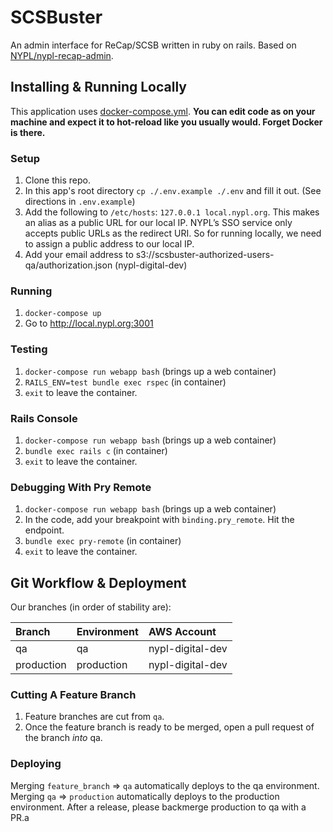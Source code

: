 # SCSBuster
An admin interface for ReCap/SCSB written in ruby on rails. Based on [NYPL/nypl-recap-admin](https://github.com/NYPL/nypl-recap-admin).

## Installing & Running Locally

This application uses [docker-compose.yml](./docker-compose.yml).
**You can edit code as on your machine and expect it to hot-reload like you usually would.
Forget Docker is there.**

### Setup

1. Clone this repo.
1. In this app's root directory `cp ./.env.example ./.env` and fill it out. (See directions in `.env.example`)
1. Add the following to `/etc/hosts`: `127.0.0.1 local.nypl.org`. This makes an alias as a public URL for our local IP. NYPL’s SSO service only accepts public URLs as the redirect URI. So for running locally, we need to assign a public address to our local IP.
1. Add your email address to s3://scsbuster-authorized-users-qa/authorization.json (nypl-digital-dev)

### Running

1. `docker-compose up`
1. Go to http://local.nypl.org:3001

### Testing

1.  `docker-compose run webapp bash` (brings up a web container)
1.  `RAILS_ENV=test bundle exec rspec` (in container)
1.  `exit` to leave the container.

### Rails Console

1.  `docker-compose run webapp bash` (brings up a web container)
1.  `bundle exec rails c` (in container)
1.  `exit` to leave the container.

### Debugging With Pry Remote

1.  `docker-compose run webapp bash` (brings up a web container)
1.  In the code, add your breakpoint with `binding.pry_remote`. Hit the endpoint.
1.  `bundle exec pry-remote` (in container)
1.  `exit` to leave the container.

## Git Workflow & Deployment

Our branches (in order of stability are):

| Branch      | Environment | AWS Account      |
|:------------|:------------|:-----------------|
| qa          | qa          | nypl-digital-dev |
| production  | production  | nypl-digital-dev |

### Cutting A Feature Branch

1. Feature branches are cut from `qa`.
2. Once the feature branch is ready to be merged, open a pull request of the branch _into_ qa.

### Deploying

Merging `feature_branch` => `qa` automatically deploys to the qa environment.
Merging `qa` => `production` automatically deploys to the production environment.
After a release, please backmerge production to qa with a PR.a
